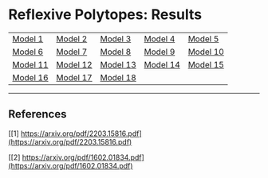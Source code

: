 # Reflexive Polytopes: Results #
|   |   |   |   |   |
|---|---|---|---|---|
[Model 1](https://github.com/mcarc011/Results/tree/master/figs/model1)|[Model 2](https://github.com/mcarc011/Results/tree/master/figs/model2)|[Model 3](https://github.com/mcarc011/Results/tree/master/figs/model3)|[Model 4](https://github.com/mcarc011/Results/tree/master/figs/model4)|[Model 5](https://github.com/mcarc011/Results/tree/master/figs/model5)|
[Model 6](https://github.com/mcarc011/Results/tree/master/figs/model6)|[Model 7](https://github.com/mcarc011/Results/tree/master/figs/model7)|[Model 8](https://github.com/mcarc011/Results/tree/master/figs/model8)|[Model 9](https://github.com/mcarc011/Results/tree/master/figs/model9)|[Model 10](https://github.com/mcarc011/Results/tree/master/figs/model10)|
[Model 11](https://github.com/mcarc011/Results/tree/master/figs/model11)|[Model 12](https://github.com/mcarc011/Results/tree/master/figs/model12)|[Model 13](https://github.com/mcarc011/Results/tree/master/figs/model13)|[Model 14](https://github.com/mcarc011/Results/tree/master/figs/model14)|[Model 15](https://github.com/mcarc011/Results/tree/master/figs/model15)|
[Model 16](https://github.com/mcarc011/Results/tree/master/figs/model16)|[Model 17](https://github.com/mcarc011/Results/tree/master/figs/model17)|[Model 18](https://github.com/mcarc011/Results/tree/master/figs/model18)


----
## References ##
[[1] https://arxiv.org/pdf/2203.15816.pdf](https://arxiv.org/pdf/2203.15816.pdf)

[[2] https://arxiv.org/pdf/1602.01834.pdf](https://arxiv.org/pdf/1602.01834.pdf)
